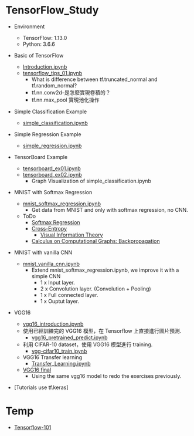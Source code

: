 # TensorFlow_Study
* Environment
  * TensorFlow: 1.13.0
  * Python: 3.6.6

* Basic of TensorFlow
  * [Introduction.ipynb](./Introduction.ipynb)
  * [tensorflow_tips_01.ipynb](./tensorflow_tips_01.ipynb)
    * What is difference between tf.truncated_normal and tf.random_normal?
    * tf.nn.conv2d-是怎麼實現卷積的？
    * tf.nn.max_pool 實現池化操作

* Simple Classification Example
  * [simple_classification.ipynb](simple_classification.ipynb)

* Simple Regression Example
  * [simple_regression.ipynb](simple_regression.ipynb)

* TensorBoard Example
  * [tensorboard_ex01.ipynb](tensorboard_ex01.ipynb) 
  * [tensorboard_ex02.ipynb](tensorboard_ex02.ipynb)
    * Graph Visualization of simple_classification.ipynb

* MNIST with Softmax Regression
  * [mnist_softmax_regression.ipynb](mnist_softmax_regression.ipynb)
    * Get data from MNIST and only with softmax regression, no CNN.
  * ToDo
    * [Softmax Regression](http://ufldl.stanford.edu/tutorial/supervised/SoftmaxRegression/)
    * [Cross-Entropy](https://ml-cheatsheet.readthedocs.io/en/latest/loss_functions.html)
      * [Visual Information Theory](https://colah.github.io/posts/2015-09-Visual-Information/)
    * [Calculus on Computational Graphs: Backpropagation](https://colah.github.io/posts/2015-08-Backprop/)

* MNIST with vanilla CNN
  * [mnist_vanilla_cnn.ipynb](mnist_vanilla_cnn.ipynb)
    * Extend mnist_softmax_regression.ipynb, we improve it with a simple CNN 
      * 1 x Input layer.
      * 2 x Convolution layer. (Convolution + Pooling)
      * 1 x Full connected layer.
      * 1 x Ouptut layer.

* VGG16
  * [vgg16_introduction.ipynb](vgg16/vgg16_introduction.ipynb)
  * 使用已經訓練完的 VGG16 模型，在 Tensorflow 上直接進行圖片預測.
    * [vgg16_pretrained_predict.ipynb](vgg16/vgg16_pretrained_predict.ipynb)
  * 利用 CIFAR-10 dataset，使用 VGG16 模型進行 training.
    * [vgg-cifar10_train.ipynb](vgg16/vgg-cifar10_train.ipynb)
  * VGG16 Transfer learning
    * [Transfer_Learning.ipynb](vgg16/transfer-learning/Transfer_Learning.ipynb)
  * [VGG16 final](vgg16/vgg16_final/README.md)
    * Using the same vgg16 model to redo the exercises previously.

* [Tutorials use tf.keras]

# Temp
* [Tensorflow-101](https://github.com/c1mone/Tensorflow-101)
